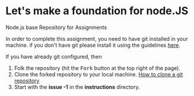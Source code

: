 # Let's make a foundation for node.JS
Node.js base Repository for Assignments


In order to complete this assignment, you need to have git installed in your machine. if you don't have git please install it using the guidelines [here](https://help.github.com/en/github/getting-started-with-github/set-up-git). 

If you have already git configured, then

1. Folk the repository (hit the <kbd>Fork</kbd> button at the top right of the page).
2. Clone the forked repository to your local machine. [How to clone a git repository](https://help.github.com/articles/cloning-a-repository/#platform-mac)
3. Start with the **issue -1** in the **instructions** directory. 
